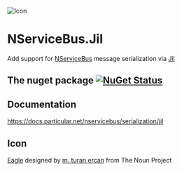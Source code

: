 ![Icon](https://raw.githubusercontent.com/SimonCropp/NServiceBus.Jil/master/Icon/package_icon.png)

NServiceBus.Jil
===========================

Add support for [NServiceBus](http://particular.net/NServiceBus) message serialization via [Jil](https://github.com/kevin-montrose/Jil)


## The nuget package  [![NuGet Status](http://img.shields.io/nuget/v/NServiceBus.Jil.svg?style=flat)](https://www.nuget.org/packages/NServiceBus.Jil/)


## Documentation

https://docs.particular.net/nservicebus/serialization/jil


## Icon

<a href="http://thenounproject.com/term/eagle/58506/" target="_blank">Eagle</a> designed by <a href="http://thenounproject.com/mte/" target="_blank">m. turan ercan</a> from The Noun Project